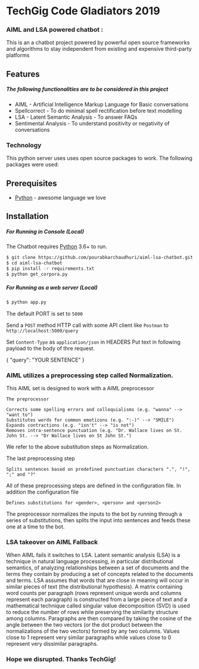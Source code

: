 # TechGig Code Gladiators 2019
### AIML and LSA powered chatbot : 

This is an a chatbot project powered by powerful open source frameworks and algorithms to stay independent from existing and expensive third-party platforms
## Features

  ##### The following functionalities are to be considered in this project

  * AIML - Artificial Intelligence Markup Language for Basic conversations
  * Spellcorrect - To do minimal spell rectification before text modelling
  * LSA - Latent Semantic Analysis - To answer FAQs
  * Sentimental Analysis - To understand positivity or negativity of conversations


### Technology

This python server uses uses open source packages to work. The following packages were used:

## Prerequisites

* [Python] - awesome language we love

## Installation

##### For Running in Console (Local)

The Chatbot requires [Python](https://www.python.org/) 3.6+ to run.
```sh
$ git clone https://github.com/pourabkarchaudhuri/aiml-lsa-chatbot.git
$ cd aiml-lsa-chatbot
$ pip install -r requirements.txt
$ python get_corpora.py
```

##### For Running as a web server (Local)

```sh
$ python app.py
```
The default PORT is set to `5000`

Send a `POST` method HTTP call with some API client like `Postman` to `http://localhost:5000/query`

Set `Content-Type` as `application/json` in HEADERS
Put text in following payload to the body of thre request.

{
    "query": "YOUR SENTENCE"
}

### AIML utilizes a preprocessing step called Normalization.

This AIML set is designed to work with a AIML preprocessor

    The preprocessor

    Corrects some spelling errors and colloquialisms (e.g. "wanna" --> "want to")
    Substitutes words for common emoticons (e.g. ":-)" --> "SMILE")
    Expands contractions (e.g. "isn't" --> "is not")
    Removes intra-sentence punctuation (e.g. "Dr. Wallace lives on St. John St. --> "Dr Wallace lives on St John St.")

We refer to the above substitution steps as Normalization.

The last preprocessing step

    Splits sentences based on predefined punctuation characters ".", "!", ";" and "?"

All of these preprocessing steps are defined in the configuration file. In addition the configuration file

    Defines substitutions for <gender>, <person> and <person2>

The preprocessor normalizes the inputs to the bot by running through a series of substitutions, then splits the input into sentences and feeds these one at a time to the bot.

### LSA takeover on AIML Fallback

When AIML fails it switches to LSA. 
Latent semantic analysis (LSA) is a technique in natural language processing, in particular distributional semantics, of analyzing relationships between a set of documents and the terms they contain by producing a set of concepts related to the documents and terms. LSA assumes that words that are close in meaning will occur in similar pieces of text (the distributional hypothesis). A matrix containing word counts per paragraph (rows represent unique words and columns represent each paragraph) is constructed from a large piece of text and a mathematical technique called singular value decomposition (SVD) is used to reduce the number of rows while preserving the similarity structure among columns. Paragraphs are then compared by taking the cosine of the angle between the two vectors (or the dot product between the normalizations of the two vectors) formed by any two columns. Values close to 1 represent very similar paragraphs while values close to 0 represent very dissimilar paragraphs.


### Hope we disrupted. Thanks TechGig!

   [Python]: <https://www.python.org/>
